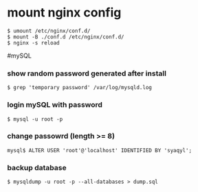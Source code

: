 
# mount nginx config
```shell
$ umount /etc/nginx/conf.d/
$ mount -B ./conf.d /etc/nginx/conf.d/
$ nginx -s reload
```

#mySQL
### show random password generated after install
```shell
$ grep 'temporary password' /var/log/mysqld.log
```

### login mySQL with password
```shell
$ mysql -u root -p
```

### change passowrd (length >= 8)
```shell
mysql$ ALTER USER 'root'@'localhost' IDENTIFIED BY 'syaqyl';
```

### backup database
```shell
$ mysqldump -u root -p --all-databases > dump.sql
```
